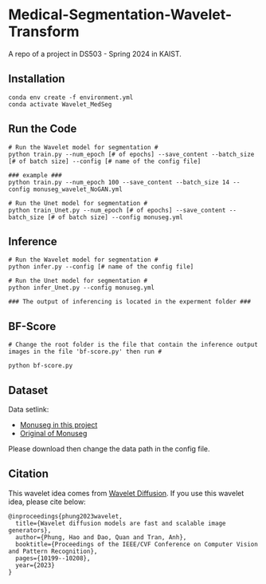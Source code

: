 # Medical-Segmentation-Wavelet-Transform
A repo of a project in DS503 - Spring 2024 in KAIST.
## Installation
```
conda env create -f environment.yml
conda activate Wavelet_MedSeg
```
## Run the Code

```
# Run the Wavelet model for segmentation #
python train.py --num_epoch [# of epochs] --save_content --batch_size [# of batch size] --config [# name of the config file]

### example ### 
python train.py --num_epoch 100 --save_content --batch_size 14 --config monuseg_wavelet_NoGAN.yml 

# Run the Unet model for segmentation # 
python train_Unet.py --num_epoch [# of epochs] --save_content --batch_size [# of batch size] --config monuseg.yml

```
## Inference 
```
# Run the Wavelet model for segmentation #
python infer.py --config [# name of the config file]

# Run the Unet model for segmentation # 
python infer_Unet.py --config monuseg.yml

### The output of inferencing is located in the experment folder ###
```
## BF-Score 
```
# Change the root folder is the file that contain the inference output images in the file 'bf-score.py' then run #

python bf-score.py
```

## Dataset 
Data setlink: 
- [Monuseg in this project](https://drive.google.com/drive/folders/1-MmUO-3C6cuFUhcRpZl6tKl2sUsSnKyc?usp=sharing)
- [Original of Monuseg](https://monuseg.grand-challenge.org/Data/)

Please download then change the data path in the config file.
## Citation
This wavelet idea comes from [Wavelet Diffusion](https://arxiv.org/pdf/2211.16152). If you use this wavelet idea, please cite below:
```
@inproceedings{phung2023wavelet,
  title={Wavelet diffusion models are fast and scalable image generators},
  author={Phung, Hao and Dao, Quan and Tran, Anh},
  booktitle={Proceedings of the IEEE/CVF Conference on Computer Vision and Pattern Recognition},
  pages={10199--10208},
  year={2023}
}
```

